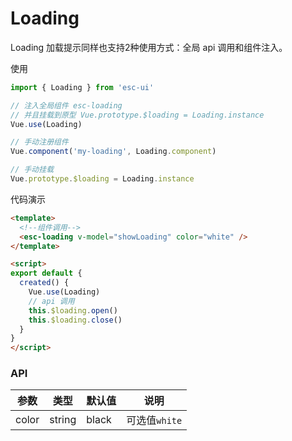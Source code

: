 # Loading

Loading 加载提示同样也支持2种使用方式：全局 api 调用和组件注入。

使用

```js
import { Loading } from 'esc-ui'

// 注入全局组件 esc-loading
// 并且挂载到原型 Vue.prototype.$loading = Loading.instance
Vue.use(Loading)

// 手动注册组件
Vue.component('my-loading', Loading.component)

// 手动挂载
Vue.prototype.$loading = Loading.instance
```

代码演示

```html
<template>
  <!--组件调用-->
  <esc-loading v-model="showLoading" color="white" />
</template>

<script>
export default {
  created() {
    Vue.use(Loading)
    // api 调用
    this.$loading.open()
    this.$loading.close()
  }
}  
</script>
```

### API

参数|类型|默认值|说明
----|----|-----|----
color|string|black|可选值`white`
